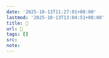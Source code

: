 ```yaml
---
date: '2025-10-13T11:27:01+08:00'
lastmod: '2025-10-13T13:04:51+08:00'
title: 󰔿
url: 󰔿
tags: []
src:
note:
---
```

